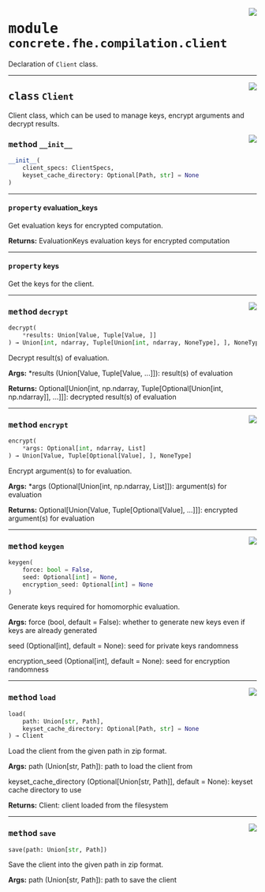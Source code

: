 <!-- markdownlint-disable -->

<a href="../../tempdirectoryforapidocs/.venvtrash/lib/python3.10/site-packages/concrete/fhe/compilation/client.py#L0"><img align="right" style="float:right;" src="https://img.shields.io/badge/-source-cccccc?style=flat-square"></a>

# <kbd>module</kbd> `concrete.fhe.compilation.client`
Declaration of `Client` class. 



---

<a href="../../tempdirectoryforapidocs/.venvtrash/lib/python3.10/site-packages/concrete/fhe/compilation/client.py#L23"><img align="right" style="float:right;" src="https://img.shields.io/badge/-source-cccccc?style=flat-square"></a>

## <kbd>class</kbd> `Client`
Client class, which can be used to manage keys, encrypt arguments and decrypt results. 

<a href="../../tempdirectoryforapidocs/.venvtrash/lib/python3.10/site-packages/concrete/fhe/compilation/client.py#L31"><img align="right" style="float:right;" src="https://img.shields.io/badge/-source-cccccc?style=flat-square"></a>

### <kbd>method</kbd> `__init__`

```python
__init__(
    client_specs: ClientSpecs,
    keyset_cache_directory: Optional[Path, str] = None
)
```






---

#### <kbd>property</kbd> evaluation_keys

Get evaluation keys for encrypted computation. 



**Returns:**
  EvaluationKeys  evaluation keys for encrypted computation 

---

#### <kbd>property</kbd> keys

Get the keys for the client. 



---

<a href="../../tempdirectoryforapidocs/.venvtrash/lib/python3.10/site-packages/concrete/fhe/compilation/client.py#L155"><img align="right" style="float:right;" src="https://img.shields.io/badge/-source-cccccc?style=flat-square"></a>

### <kbd>method</kbd> `decrypt`

```python
decrypt(
    *results: Union[Value, Tuple[Value, ]]
) → Union[int, ndarray, Tuple[Union[int, ndarray, NoneType], ], NoneType]
```

Decrypt result(s) of evaluation. 



**Args:**
  *results (Union[Value, Tuple[Value, ...]]):  result(s) of evaluation 



**Returns:**
  Optional[Union[int, np.ndarray, Tuple[Optional[Union[int, np.ndarray]], ...]]]:  decrypted result(s) of evaluation 

---

<a href="../../tempdirectoryforapidocs/.venvtrash/lib/python3.10/site-packages/concrete/fhe/compilation/client.py#L120"><img align="right" style="float:right;" src="https://img.shields.io/badge/-source-cccccc?style=flat-square"></a>

### <kbd>method</kbd> `encrypt`

```python
encrypt(
    *args: Optional[int, ndarray, List]
) → Union[Value, Tuple[Optional[Value], ], NoneType]
```

Encrypt argument(s) to for evaluation. 



**Args:**
  *args (Optional[Union[int, np.ndarray, List]]):  argument(s) for evaluation 



**Returns:**
  Optional[Union[Value, Tuple[Optional[Value], ...]]]:  encrypted argument(s) for evaluation 

---

<a href="../../tempdirectoryforapidocs/.venvtrash/lib/python3.10/site-packages/concrete/fhe/compilation/client.py#L101"><img align="right" style="float:right;" src="https://img.shields.io/badge/-source-cccccc?style=flat-square"></a>

### <kbd>method</kbd> `keygen`

```python
keygen(
    force: bool = False,
    seed: Optional[int] = None,
    encryption_seed: Optional[int] = None
)
```

Generate keys required for homomorphic evaluation. 



**Args:**
  force (bool, default = False):  whether to generate new keys even if keys are already generated 

 seed (Optional[int], default = None):  seed for private keys randomness 

 encryption_seed (Optional[int], default = None):  seed for encryption randomness 

---

<a href="../../tempdirectoryforapidocs/.venvtrash/lib/python3.10/site-packages/concrete/fhe/compilation/client.py#L58"><img align="right" style="float:right;" src="https://img.shields.io/badge/-source-cccccc?style=flat-square"></a>

### <kbd>method</kbd> `load`

```python
load(
    path: Union[str, Path],
    keyset_cache_directory: Optional[Path, str] = None
) → Client
```

Load the client from the given path in zip format. 



**Args:**
  path (Union[str, Path]):  path to load the client from 

 keyset_cache_directory (Optional[Union[str, Path]], default = None):  keyset cache directory to use 



**Returns:**
  Client:  client loaded from the filesystem 

---

<a href="../../tempdirectoryforapidocs/.venvtrash/lib/python3.10/site-packages/concrete/fhe/compilation/client.py#L39"><img align="right" style="float:right;" src="https://img.shields.io/badge/-source-cccccc?style=flat-square"></a>

### <kbd>method</kbd> `save`

```python
save(path: Union[str, Path])
```

Save the client into the given path in zip format. 



**Args:**
  path (Union[str, Path]):  path to save the client 



